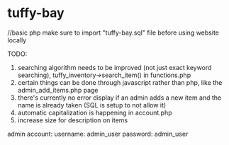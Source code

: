 # tuffy-bay
//basic php
make sure to import "tuffy-bay.sql" file before using website locally

TODO: 
1. searching algorithm needs to be improved (not just exact keyword searching), tuffy_inventory->search_item() in functions.php
5. certain things can be done through javascript rather than php, like the admin_add_items.php page
6. there's currently no error display if an admin adds a new item and the name is already taken (SQL is setup to not allow it)
8. automatic capitalization is happening in account.php
11. increase size for description on items 



admin account: 
username: admin_user
password: admin_user
